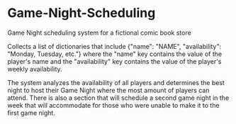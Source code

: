 # Game-Night-Scheduling
Game Night scheduling system for a fictional comic book store

Collects a list of dictionaries that include {"name": "NAME", "availability": "Monday, Tuesday, etc."} where the "name" key contains the
value of the player's name and the "availability" key contains the value of the player's weekly availability.

The system analyzes the availability of all players and determines the best night to host their Game Night where the most amount of players
can attend. There is also a section that will schedule a second game night in the week that will accommodate for those who were unable to
make it to the first game night.
